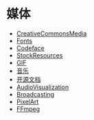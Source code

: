 <!--
 * @Author: OCEAN.GZY
 * @Date: 2023-07-26 15:48:30
 * @LastEditors: OCEAN.GZY
 * @LastEditTime: 2023-07-26 15:48:37
 * @FilePath: /awesome-dev-cn/docs/media.md
 * @Description: 注释信息
-->
# 媒体
  * [CreativeCommonsMedia](awesome/creative-commons-media.md)
  * [Fonts](awesome/awesome-fonts.md)
  * [Codeface](awesome/codeface.md)
  * [StockResources](awesome/awesome-stock-resources.md)
  * [GIF](awesome/awesome-gif.md)
  * [音乐](awesome/awesome-music.md)
  * [开源文档](awesome/awesome-opensource-documents.md)
  * [AudioVisualization](awesome/awesome-audio-visualization.md)
  * [Broadcasting](awesome/awesome-broadcasting.md)
  * [PixelArt](awesome/awesome-pixel-art.md)
  * [FFmpeg](awesome/awesome-ffmpeg.md)